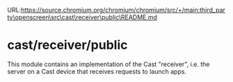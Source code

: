 URL:https://source.chromium.org/chromium/chromium/src/+/main:third_party\openscreen\src\cast\receiver\public\README.md
# cast/receiver/public

This module contains an implementation of the Cast "receiver", i.e. the server
on a Cast device that receives requests to launch apps.
